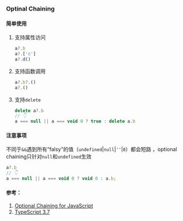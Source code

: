 ### Optinal Chaining

#### 简单使用

1. 支持属性访问

   ```javascript
   a?.b
   a?.['c']
   a?.d()
   ```

2. 支持函数调用

   ```javascript
   a?.b?.() 
   a?.()
   ```

3. 支持`delete`

   ```javascript
   delete a?.b
   // 👇
   a === null || a === void 0 ? true : delete a.b
   ```

   

#### 注意事项

不同于`&&`遇到所有“falsy”的值（`undefined`|`null`|`''`|`0`）都会短路 ，optional chaining只针对`null`和`undefined`生效

```javascript
a?.b 
// 👇
a === null || a === void 0 ? void 0 : a.b;
```

#### 参考：

1. [Optional Chaining for JavaScript](https://github.com/tc39/proposal-optional-chaining/)
2. [TypeScript 3.7](https://www.typescriptlang.org/docs/handbook/release-notes/typescript-3-7.html#assertion-functions)





